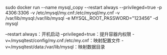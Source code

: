 sudo docker run --name mysql_copy  --restart always --privileged=true -p 4306:3306 -v /etc/mysql/my.cnf:/etc/mysql/my.cnf -v /var/lib/mysql:/var/lib/mysql -e MYSQL_ROOT_PASSWORD="123456" -d mysql


–restart always：开机启动
–privileged=true：提升容器内权限
-v=/mysqltest/config/my.cnf:/etc/my.cnf：映射配置文件
-v=/mysqltest/data:/var/lib/mysql：映射数据目录

